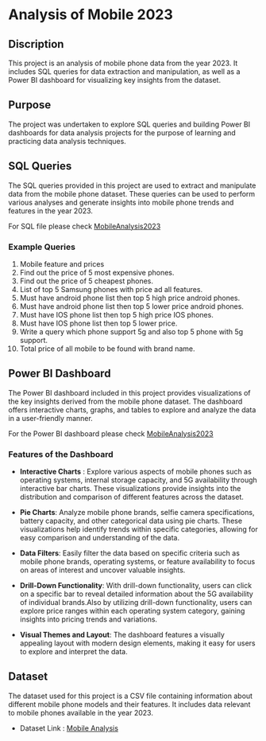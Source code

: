 # Analysis of Mobile 2023
## Discription

This project is an analysis of mobile phone data from the year 2023. It includes SQL queries for data extraction and manipulation, as well as a Power BI dashboard for visualizing key insights from the dataset.

## Purpose

The project was undertaken to explore SQL queries and building Power BI dashboards for data analysis projects for the purpose of learning and practicing data analysis techniques.

## SQL Queries

The SQL queries provided in this project are used to extract and manipulate data from the mobile phone dataset. These queries can be used to perform various analyses and generate insights into mobile phone trends and features in the year 2023.

For SQL file please check [MobileAnalysis2023](https://github.com/Hiral110/MobileAnalysis2023/blob/main/MobileAnalysis2023.sql)

### Example Queries
1. Mobile feature and prices
2. Find out the price of 5 most expensive phones.
3. Find out the price of 5 cheapest phones.
4. List of top 5 Samsung phones with price ad all features.
5. Must have android phone list then top 5 high price android phones.
6. Must have android phone list then top 5 lower price android phones.
7. Must have IOS phone list then top 5 high price IOS phones.
8. Must have IOS phone list then top 5 lower price.
9. Write a query which phone support 5g and also top 5 phone with 5g support.
10. Total price of all mobile to be found with brand name.

## Power BI Dashboard

The Power BI dashboard included in this project provides visualizations of the key insights derived from the mobile phone dataset. The dashboard offers interactive charts, graphs, and tables to explore and analyze the data in a user-friendly manner.

For the Power BI dashboard please check [MobileAnalysis2023]()

### Features of the Dashboard
- **Interactive Charts** : Explore various aspects of mobile phones such as operating systems, internal storage capacity, and 5G availability through interactive bar charts. These visualizations provide insights into the distribution and comparison of different features across the dataset.

- **Pie Charts**: Analyze mobile phone brands, selfie camera specifications, battery capacity, and other categorical data using pie charts. These visualizations help identify trends within specific categories, allowing for easy comparison and understanding of the data.

- **Data Filters**: Easily filter the data based on specific criteria such as mobile phone brands, operating systems, or feature availability to focus on areas of interest and uncover valuable insights.

- **Drill-Down Functionality**: With drill-down functionality, users can click on a specific bar to reveal detailed information about the 5G availability of individual brands.Also by utilizing drill-down functionality, users can explore price ranges within each operating system category, gaining insights into pricing trends and variations.

- **Visual Themes and Layout**: The dashboard features a visually appealing layout with modern design elements, making it easy for users to explore and interpret the data.

## Dataset

The dataset used for this project is a CSV file containing information about different mobile phone models and their features. It includes data relevant to mobile phones available in the year 2023.

- Dataset Link : [Mobile Analysis](https://github.com/Hiral110/MobileAnalysis2023/blob/main/Mobile%20Analysis.csv)




